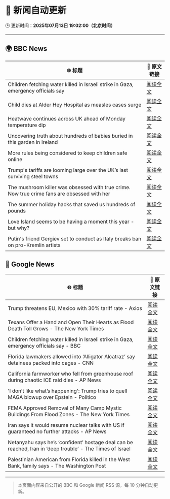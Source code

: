 # 🧠 新闻自动更新

🕒 更新时间：**2025年07月13日 19:02:00（北京时间）**

---

## 🌍 BBC News

| 🌐 标题 | 🔗 原文链接 |
|--------|-------------|
| Children fetching water killed in Israeli strike in Gaza, emergency officials say | [阅读全文](https://www.bbc.com/news/articles/c0rvxjnvv71o) |
| Child dies at Alder Hey Hospital as measles cases surge | [阅读全文](https://www.bbc.com/news/articles/c8j1k3k44e2o) |
| Heatwave continues across UK ahead of Monday temperature dip | [阅读全文](https://www.bbc.com/news/articles/cwyxk999p5wo) |
| Uncovering truth about hundreds of babies buried in this garden in Ireland | [阅读全文](https://www.bbc.com/news/articles/cpwqnwrkd1go) |
| More rules being considered to keep children safe online | [阅读全文](https://www.bbc.com/news/articles/cp82447l84ko) |
| Trump's tariffs are looming large over the UK’s last surviving steel towns | [阅读全文](https://www.bbc.com/news/articles/c5yp5qzeer6o) |
| The mushroom killer was obsessed with true crime. Now true crime fans are obsessed with her | [阅读全文](https://www.bbc.com/news/articles/c0m8glx2zleo) |
| The summer holiday hacks that saved us hundreds of pounds | [阅读全文](https://www.bbc.com/news/articles/c4g84nrlvv7o) |
| Love Island seems to be having a moment this year - but why? | [阅读全文](https://www.bbc.com/news/articles/cnvmmp34yq5o) |
| Putin's friend Gergiev set to conduct as Italy breaks ban on pro-Kremlin artists | [阅读全文](https://www.bbc.com/news/articles/czxw4n7vy70o) |

## 📰 Google News

| 🌐 标题 | 🔗 原文链接 |
|--------|-------------|
| Trump threatens EU, Mexico with 30% tariff rate - Axios | [阅读全文](https://news.google.com/rss/articles/CBMiZ0FVX3lxTE9sLVA5UHlJVWFuM19jbWl5SU0xLWhScDFFV1N2bnh2QjA0OUFNSldGSHNsWXZQUVB0Zm1ndmFwZ0E4MnNERU1IOTIzR04zaWlZak5rQXJvbjNjaU5zMkN6VVUyTnlEYUk?oc=5) |
| Texans Offer a Hand and Open Their Hearts as Flood Death Toll Grows - The New York Times | [阅读全文](https://news.google.com/rss/articles/CBMie0FVX3lxTE9hRVYyQ0dHUk9DdVpmdjdrVFpNWUNxTTJGc1BoM3l3TzlQYU8wQUhyQ01WWkdGcWlVVTZDOWFYNW43WHdZOFFDa2ZUMU5zZFhkZGh0MEFyc3U5SHhUWjFtSUJwV1FxQmh4MTVVZzBpY2VpUk1JbHJXVkxZbw?oc=5) |
| Children fetching water killed in Israeli strike in Gaza, emergency officials say - BBC | [阅读全文](https://news.google.com/rss/articles/CBMiWkFVX3lxTE9BaU5SVW9QeE9LNUlrejlrVFJJQkNwci01VTVRaTd2NnROREJ3X0FmZFlad0NYQk5heVZ1bXl2cEpEYVZ0Z0tsRnh4aUk1Y04ybU9Bbk42QUJlQdIBX0FVX3lxTFAzc3pZUlNpcFplQXg5cENlUExzTlNEVG1VX3dwZE0zcnlFa0x4TmpNMEEzYlpiNHU4Q1l6RTRVT1FLWUNTTTVjaHQ2bzR6UXNpQ0NQLVpHa1EteFdKY2Y4?oc=5) |
| Florida lawmakers allowed into ‘Alligator Alcatraz’ say detainees packed into cages - CNN | [阅读全文](https://news.google.com/rss/articles/CBMigwFBVV95cUxONUJNQ0pxS0xva280WmtWZ0drWnlCOEhHalF3OWx2OU9aZ2Y2ZmtJR0FQc1J5cTZzek9qTWUzd2tQR29vQ2VFQ1JBY1o2XzE5N2E1M18tTnFZTFVxa3h2eGhYYkJCbXlZY0h3QTFuekhHd0hZZEg0cXhpeDFYclJtak5RWdIBiAFBVV95cUxOekNZdW1XSTVwTUp6NDh2VmRuZndrMF9HTmhuZTVVMmNVTEY5NjJyc3l0Njg3cDBXekloSmhjb3RvaERkMTdPd0htQUJjLUNhT24tM25BSGtfbXFqTkZPYWRvVzVvaHNqbWIwaFJaMFI2Qk42Ul9VNGI0Q2pjdXAzM1Z3aURfT1R2?oc=5) |
| California farmworker who fell from greenhouse roof during chaotic ICE raid dies - AP News | [阅读全文](https://news.google.com/rss/articles/CBMipwFBVV95cUxQeW5IUG5HUm5ManphRkdLelAxRWd6S0JXOGtya2JsRm5VWjQySk5pWERGV05XVHRGdTFnMmUxSlRpeERNNkMxOUc5QzBUcG9vTVpZNUNvTWtNdkk4aXdmVVYtNEp3RVZ1Q21DWTZ2ZVB2Y19TTWxadjhfM1cwcDZZXzZBMnJ4SDNlbVcxNlNYZlFJSWd4aGFZUnpNaE5ScURGenYyNWlMdw?oc=5) |
| 'I don’t like what’s happening': Trump tries to quell MAGA blowup over Epstein - Politico | [阅读全文](https://news.google.com/rss/articles/CBMikAFBVV95cUxOM0tKa1hTWXlOUE9ycDNmcVYwM0FzSFlwTmZJWDItRXBBOE1vVjkteDZsVjZ5bzAtdlNQdlc1UnE3LUFLc3NvY1NSUVFheGZSbUFnRXZYaUhHZkJtZ0kwb3RfbUctMlRBa2wxZUR4SS00Wi14MWdrTE50SnFxLWdKN1RVTkh5bnJEUnJDUDk5YWk?oc=5) |
| FEMA Approved Removal of Many Camp Mystic Buildings From Flood Zones - The New York Times | [阅读全文](https://news.google.com/rss/articles/CBMigwFBVV95cUxNWk9QVFhRSGZzaC0yUXdGTGJZM1BaaXVESHY1Nko1WGhWRTc3aUllRkpxMGJRMmFoZUFjRktoOHBjZ3BNdlRZWkN5ckhWOTlIQ3RZaDFSUjJxWkw1MzNsNUtKdXN2c2NfYmZKNC1kMmhPWW5zTjI2RXJ4N2F0TTB4Z1A0Yw?oc=5) |
| Iran says it would resume nuclear talks with US if guaranteed no further attacks - AP News | [阅读全文](https://news.google.com/rss/articles/CBMilAFBVV95cUxPYUtmRzFLWm56OU5UamgtdXNJamZkNTdVX2o3S1VBWnNEbXVlWjF2bldWWm1jN3hoWGh2S2M4VHU3MkNCekhyRzhnR3J4NHFFYnNsOVFWRE1iUVR5ODdHbWVTaVJvQUVSQ3Z4LXNpTzBRX0hqR0xvYjN6blZWcndqUjJFMmdtOFQxTzlaYnZJNXRBTXdx?oc=5) |
| Netanyahu says he’s ‘confident’ hostage deal can be reached, Iran in ‘deep trouble’ - The Times of Israel | [阅读全文](https://news.google.com/rss/articles/CBMirAFBVV95cUxQQklYVURaRjluT1hvLWNSMzlfWngxdnBORTdDM2MwdHNiZk5oOEFLakxaeER3cVpxZXZHVjlGSVB1MjlYQjdmU1NHeU9uekprT29Xdnl3dDU5Ym1PcWRrX1IyM3RlY2xzOGNmUkJVRG5Kc0NrZTAySV9lOUpkRnlRVHpsS3prTmVsLU9HUklMRV9YNXFXa2VGNTRuR3Z4WklWXzFnV2tSN1FzVXdM0gGyAUFVX3lxTFAtNEN5RnlxdHNUU1NVNkRmeDljckpOOTZSR0NlVEFxRy1CcUM3TGtCLVp3SFF1WldObXlGTHBpZHo2d1o5MUVhSlp0MTJTNVc5Skg4U2wwbTUyYlRDYnd2QkpmZ0xzU2Z4bm9Idk9McGtoQXdJUFZna2k5ZUJKelBLNW1IQV81N2t2QThqc3RFWnJHLUpESFo1cjNlbmUzV1pLWmlEQTBGdEk1cXlodktqbEE?oc=5) |
| Palestinian American from Florida killed in the West Bank, family says - The Washington Post | [阅读全文](https://news.google.com/rss/articles/CBMilwFBVV95cUxQb2xpTGVQbWFvRzdIcF9RRUZ2bTg5bTVNd0ZJMkN6YnFrWjJZbG9NaklwRzVkUWgtRnBwSGdjNWliRXM5dHY4cEhuLXVsSkFGQnZNSC02UnpNR240UHVWVmp0N091aW44Umg2MmdZWTJabWRDRmRvcWsxaXhHXzFBSU1qUkt5YktSY0szeGszcHBxMy1qaDJV?oc=5) |

---
> 本页面内容来自公开的 BBC 和 Google 新闻 RSS 源，每 10 分钟自动更新。